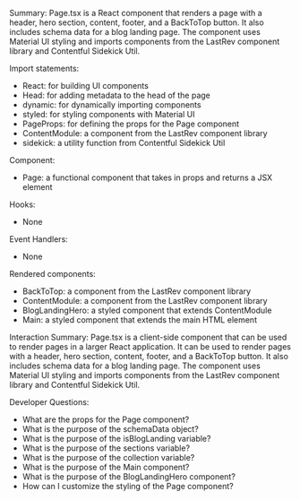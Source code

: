 Summary:
Page.tsx is a React component that renders a page with a header, hero section, content, footer, and a BackToTop button. It also includes schema data for a blog landing page. The component uses Material UI styling and imports components from the LastRev component library and Contentful Sidekick Util.

Import statements:
- React: for building UI components
- Head: for adding metadata to the head of the page
- dynamic: for dynamically importing components
- styled: for styling components with Material UI
- PageProps: for defining the props for the Page component
- ContentModule: a component from the LastRev component library
- sidekick: a utility function from Contentful Sidekick Util

Component:
- Page: a functional component that takes in props and returns a JSX element

Hooks:
- None

Event Handlers:
- None

Rendered components:
- BackToTop: a component from the LastRev component library
- ContentModule: a component from the LastRev component library
- BlogLandingHero: a styled component that extends ContentModule
- Main: a styled component that extends the main HTML element

Interaction Summary:
Page.tsx is a client-side component that can be used to render pages in a larger React application. It can be used to render pages with a header, hero section, content, footer, and a BackToTop button. It also includes schema data for a blog landing page. The component uses Material UI styling and imports components from the LastRev component library and Contentful Sidekick Util.

Developer Questions:
- What are the props for the Page component?
- What is the purpose of the schemaData object?
- What is the purpose of the isBlogLanding variable?
- What is the purpose of the sections variable?
- What is the purpose of the collection variable?
- What is the purpose of the Main component?
- What is the purpose of the BlogLandingHero component?
- How can I customize the styling of the Page component?